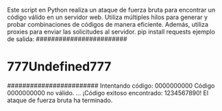 Este script en Python realiza un ataque de fuerza bruta para encontrar un código válido en un servidor web. Utiliza múltiples hilos para generar y probar combinaciones de códigos de manera eficiente. Además, utiliza proxies para enviar las solicitudes al servidor. pip install requests
ejemplo de salida: ########################
#    777Undefined777    #
########################
Intentando código: 0000000000
Código 0000000000 no válido.
...
¡Código exitoso encontrado: 1234567890!
El ataque de fuerza bruta ha terminado.
